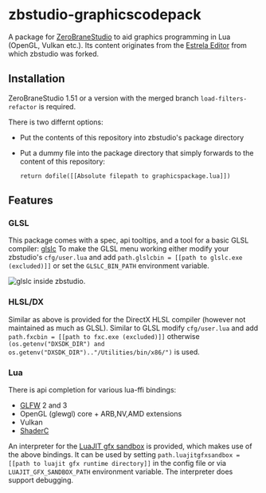 # zbstudio-graphicscodepack
A package for [ZeroBraneStudio](https://github.com/pkulchenko/ZeroBraneStudio) to aid graphics programming in Lua (OpenGL, Vulkan etc.). Its content originates from the [Estrela Editor](http://www.luxinia.de/index.php/Estrela/Estrela) from which zbstudio was forked.

## Installation

ZeroBraneStudio 1.51 or a version with the merged branch `load-filters-refactor` is required.

There is two differnt options:

* Put the contents of this repository into zbstudio's package directory
* Put a dummy file into the package directory that simply forwards to the content of this repository:

  `return dofile([[Absolute filepath to graphicspackage.lua]])`

## Features

### GLSL
This package comes with a spec, api tooltips, and a tool for a basic GLSL compiler: [glslc](https://github.com/pixeljetstream/glslc)
To make the GLSL menu working either modify your zbstudio's `cfg/user.lua` and add `path.glslcbin = [[path to glslc.exe (excluded)]]` or set the `GLSLC_BIN_PATH` environment variable.

![glslc inside zbstudio](http://www.luxinia.de/images/estrela_glslc.png).

### HLSL/DX
Similar as above is provided for the DirectX HLSL compiler (however not maintained as much as GLSL). Similar to GLSL modify `cfg/user.lua` and add `path.fxcbin = [[path to fxc.exe (excluded)]]` otherwise `(os.getenv("DXSDK_DIR") and os.getenv("DXSDK_DIR").."/Utilities/bin/x86/")` is used.

### Lua
There is api completion for various lua-ffi bindings:
* [GLFW](http://www.glfw.org) 2 and 3
* OpenGL (glewgl) core + ARB,NV,AMD extensions
* Vulkan
* [ShaderC](https://github.com/google/shaderc) 

An interpreter for the [LuaJIT gfx sandbox](https://github.com/pixeljetstream/luajit_gfx_sandbox) is provided, which makes use of the above bindings. It can be used by setting `path.luajitgfxsandbox = [[path to luajit gfx runtime directory]]` in the config file or via `LUAJIT_GFX_SANDBOX_PATH` environment variable. The interpreter does support debugging.
